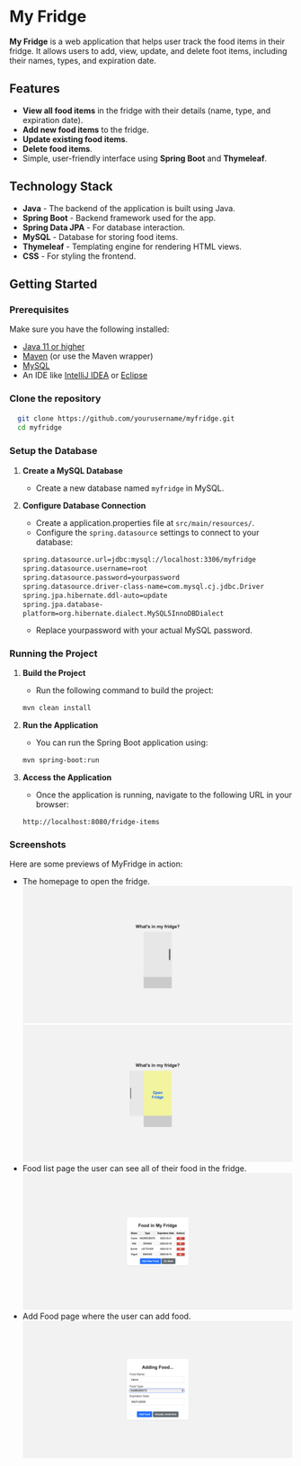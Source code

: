 # My Fridge

**My Fridge** is a web application that helps user track the food items in their fridge. It allows users to add, view, update, and delete foot items, including their names, types, and expiration date.

## Features

- **View all food items** in the fridge with their details (name, type, and expiration date).
- **Add new food items** to the fridge.
- **Update existing food items**.
- **Delete food items**.
- Simple, user-friendly interface using **Spring Boot** and **Thymeleaf**.

## Technology Stack

- **Java** - The backend of the application is built using Java.
- **Spring Boot** - Backend framework used for the app.
- **Spring Data JPA** - For database interaction.
- **MySQL** - Database for storing food items.
- **Thymeleaf** - Templating engine for rendering HTML views.
- **CSS** - For styling the frontend.

## Getting Started

### Prerequisites

Make sure you have the following installed:

- [Java 11 or higher](https://adoptopenjdk.net/)
- [Maven](https://maven.apache.org/) (or use the Maven wrapper)
- [MySQL](https://dev.mysql.com/downloads/installer/)
- An IDE like [IntelliJ IDEA](https://www.jetbrains.com/idea/) or [Eclipse](https://www.eclipse.org/)

### Clone the repository

```bash
  git clone https://github.com/yourusername/myfridge.git
  cd myfridge
```
### Setup the Database

1. **Create a MySQL Database**
    - Create a new database named `myfridge` in MySQL.

2. **Configure Database Connection**
    - Create a application.properties file at `src/main/resources/`.
    - Configure the `spring.datasource` settings to connect to your database:

   ```properties
   spring.datasource.url=jdbc:mysql://localhost:3306/myfridge
   spring.datasource.username=root
   spring.datasource.password=yourpassword
   spring.datasource.driver-class-name=com.mysql.cj.jdbc.Driver
   spring.jpa.hibernate.ddl-auto=update
   spring.jpa.database-platform=org.hibernate.dialect.MySQL5InnoDBDialect
   ```
    - Replace yourpassword with your actual MySQL password.

### Running the Project

1. **Build the Project**
   - Run the following command to build the project:

    ```bash
    mvn clean install
    ```

2. **Run the Application**
    - You can run the Spring Boot application using:
    ```bash
    mvn spring-boot:run
    ```   

3. **Access the Application**
    - Once the application is running, navigate to the following URL in your browser:
    ```angular2html
    http://localhost:8080/fridge-items
    ```
### Screenshots
Here are some previews of MyFridge in action:
- The homepage to open the fridge.  
![Homepage](src/main/resources/static/images/homepage-closed.png)
![Homepage](src/main/resources/static/images/homepage-opened.png)
- Food list page the user can see all of their food in the fridge.
![Foodlistpage](src/main/resources/static/images/food-list.png)
- Add Food page where the user can add food.
![AddFoodpage](src/main/resources/static/images/add-food.png)